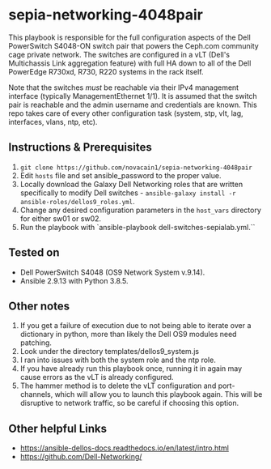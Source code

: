 # sepia-networking-4048pair
This playbook is responsible for the full configuration aspects of the Dell PowerSwitch S4048-ON switch pair that powers the Ceph.com community cage private network.  The switches are configured in a vLT (Dell's Multichassis Link aggregation feature) with full HA down to all of the Dell PowerEdge R730xd, R730, R220 systems in the rack itself.

Note that the switches *must* be reachable via their IPv4 management interface (typically ManagementEthernet 1/1).  It is assumed that the switch pair is reachable and the admin username and credentials are known.  This repo takes care of every other configuration task (system, stp, vlt, lag, interfaces, vlans, ntp, etc).

## Instructions & Prerequisites

1. `git clone https://github.com/novacain1/sepia-networking-4048pair`
2. Edit `hosts` file and set ansible_password to the proper value.
3. Locally download the Galaxy Dell Networking roles that are written specifically to modify Dell switches - `ansible-galaxy install -r ansible-roles/dellos9_roles.yml`.
4. Change any desired configuration parameters in the `host_vars` directory for either sw01 or sw02.
5. Run the playbook with `ansible-playbook dell-switches-sepialab.yml.``

## Tested on

* Dell PowerSwitch S4048 (OS9 Network System v.9.14).
* Ansible 2.9.13 with Python 3.8.5.

## Other notes

1. If you get a failure of execution due to not being able to iterate over a dictionary in python, more than likely the Dell OS9 modules need patching.
  1. Look under the directory templates/dellos9_system.js
  2. I ran into issues with both the system role and the ntp role.
2. If you have already run this playbook once, running it in again may cause errors as the vLT is already configured.
  1. The hammer method is to delete the vLT configuration and port-channels, which will allow you to launch this playbook again.  This will be disruptive to network traffic, so be careful if choosing this option.

## Other helpful Links
* https://ansible-dellos-docs.readthedocs.io/en/latest/intro.html
* https://github.com/Dell-Networking/
